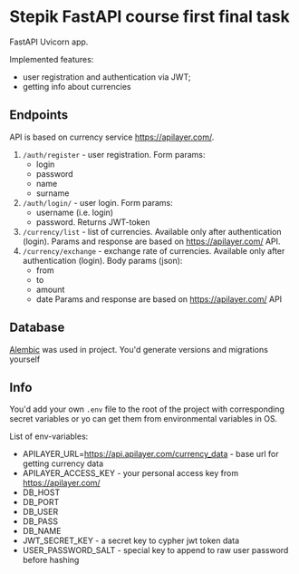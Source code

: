 # Stepik FastAPI course first final task
FastAPI Uvicorn app.

Implemented features:
* user registration and authentication via JWT;
* getting info about currencies

## Endpoints
API is based on currency service https://apilayer.com/.
1. `/auth/register` - user registration. Form params:
    * login
    * password
    * name
    * surname
2. `/auth/login/` - user login. Form params:
    * username (i.e. login)
    * password.
    Returns JWT-token
3. `/currency/list` - list of currencies. Available only after authentication (login). Params and response are based on https://apilayer.com/ API.
4. `/currency/exchange` - exchange rate of currencies. Available only after authentication (login). Body params (json):
    * from
    * to
    * amount
    * date
Params and response are based on https://apilayer.com/ API

## Database
[Alembic](https://alembic.sqlalchemy.org/en/latest/#) was used in project. You'd generate versions and migrations yourself

## Info
You'd add  your own `.env` file to the root of the project  with corresponding secret variables or yo can get them from environmental variables in OS.

List of env-variables:
- APILAYER_URL=https://api.apilayer.com/currency_data - base url for getting currency data
- APILAYER_ACCESS_KEY - your personal access key from https://apilayer.com/
- DB_HOST
- DB_PORT
- DB_USER
- DB_PASS
- DB_NAME
- JWT_SECRET_KEY - a secret key to cypher jwt token data
- USER_PASSWORD_SALT - special key to append to raw user password before hashing